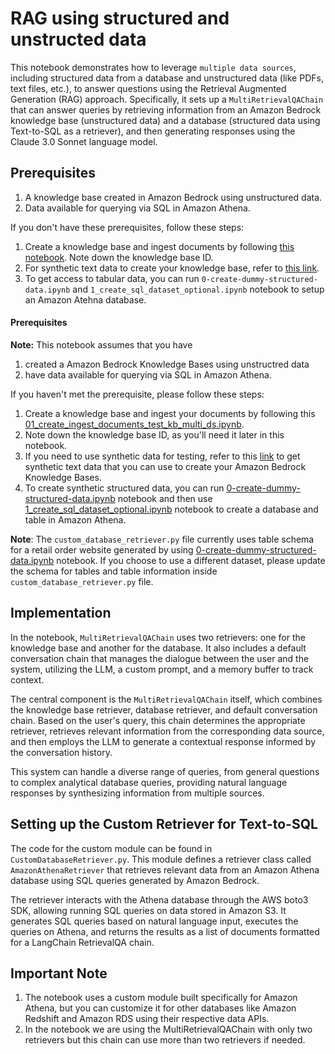 # RAG using structured and unstructed data

This notebook demonstrates how to leverage `multiple data sources`, including structured data from a database and unstructured data (like PDFs, text files, etc.), to answer questions using the Retrieval Augmented Generation (RAG) approach. Specifically, it sets up a `MultiRetrievalQAChain` that can answer queries by retrieving information from an Amazon Bedrock knowledge base (unstructured data) and a database (structured data using Text-to-SQL as a retriever), and then generating responses using the Claude 3.0 Sonnet language model.

## Prerequisites

1. A knowledge base created in Amazon Bedrock using unstructured data.
2. Data available for querying via SQL in Amazon Athena.

If you don't have these prerequisites, follow these steps:

1. Create a knowledge base and ingest documents by following [this notebook](https://github.com/aws-samples/amazon-bedrock-samples/blob/main/knowledge-bases/features-examples/01-rag-concepts/01_create_ingest_documents_test_kb_multi_ds.ipynb). Note down the knowledge base ID.
2. For synthetic text data to create your knowledge base, refer to [this link](https://github.com/aws-samples/amazon-bedrock-samples/tree/main/knowledge-bases/features-examples/synthetic_dataset).
3. To get access to tabular data, you can run `0-create-dummy-structured-data.ipynb` and `1_create_sql_dataset_optional.ipynb` notebook to setup an Amazon Atehna database. 


#### Prerequisites
**Note:** This notebook assumes that you have
1. created a Amazon Bedrock Knowledge Bases using unstructred data
2. have data available for querying via SQL in Amazon Athena.

If you haven't met the prerequisite, please follow these steps:

1. Create a knowledge base and ingest your documents by following this [01_create_ingest_documents_test_kb_multi_ds.ipynb](https://github.com/aws-samples/amazon-bedrock-samples/blob/main/knowledge-bases/features-examples/01-rag-concepts/01_create_ingest_documents_test_kb_multi_ds.ipynb).
2. Note down the knowledge base ID, as you'll need it later in this notebook.
3. If you need to use synthetic data for testing, refer to this [link](https://github.com/aws-samples/amazon-bedrock-samples/tree/main/knowledge-bases/features-examples/synthetic_dataset) to get synthetic text data that you can use to create your Amazon Bedrock Knowledge Bases.
4. To create synthetic structured data, you can run [0-create-dummy-structured-data.ipynb](https://github.com/aws-samples/amazon-bedrock-samples/tree/main/knowledge-bases/use-case-examples/rag-using-structured-unstructured-data/0-create-dummy-structured-data.ipynb) notebook and then use [1_create_sql_dataset_optional.ipynb](https://github.com/aws-samples/amazon-bedrock-samples/tree/main/knowledge-bases/use-case-examples/rag-using-structured-unstructured-data/1_create_sql_dataset_optional.ipynb) notebook to create a database and table in Amazon Athena.

**Note**: The `custom_database_retriever.py` file currently uses table schema for a retail order website generated by using [0-create-dummy-structured-data.ipynb](https://github.com/aws-samples/amazon-bedrock-samples/tree/main/knowledge-bases/use-case-examples/rag-using-structured-unstructured-data/0-create-dummy-structured-data.ipynb) notebook. If you choose to use a different dataset, please update the schema for tables and table information inside `custom_database_retriever.py` file.

## Implementation

In the notebook, `MultiRetrievalQAChain` uses two retrievers: one for the knowledge base and another for the database. It also includes a default conversation chain that manages the dialogue between the user and the system, utilizing the LLM, a custom prompt, and a memory buffer to track context.

The central component is the `MultiRetrievalQAChain` itself, which combines the knowledge base retriever, database retriever, and default conversation chain. Based on the user's query, this chain determines the appropriate retriever, retrieves relevant information from the corresponding data source, and then employs the LLM to generate a contextual response informed by the conversation history.

This system can handle a diverse range of queries, from general questions to complex analytical database queries, providing natural language responses by synthesizing information from multiple sources.

## Setting up the Custom Retriever for Text-to-SQL

The code for the custom module can be found in `CustomDatabaseRetriever.py`. This module defines a retriever class called `AmazonAthenaRetriever` that retrieves relevant data from an Amazon Athena database using SQL queries generated by Amazon Bedrock.

The retriever interacts with the Athena database through the AWS boto3 SDK, allowing running SQL queries on data stored in Amazon S3. It generates SQL queries based on natural language input, executes the queries on Athena, and returns the results as a list of documents formatted for a LangChain RetrievalQA chain.

## Important Note
1. The notebook uses a custom module built specifically for Amazon Athena, but you can customize it for other databases like Amazon Redshift and Amazon RDS using their respective data APIs.
2. In the notebook we are using the MultiRetrievalQAChain with only two retrievers but this chain can use more than two retrievers if needed.